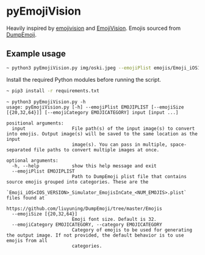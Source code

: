 # pyEmojiVision

Heavily inspired by [emojivision](https://github.com/gabrieloc/emojivision) and [EmojiVision](https://github.com/ihollander/emoji-vision). Emojis sourced from [DumpEmoji](https://github.com/liuyuning/DumpEmoji/).

## Example usage

```sh
~ python3 pyEmojiVision.py img/oski.jpeg --emojiPlist emojis/Emoji_iOS10.3.1_Simulator_EmojisInCate_1432.plist
```

Install the required Python modules before running the script.
```sh
~ pip3 install -r requirements.txt
```

```
~ python3 pyEmojiVision.py -h
usage: pyEmojiVision.py [-h] --emojiPlist EMOJIPLIST [--emojiSize [{20,32,64}]] [--emojiCategory EMOJICATEGORY] input [input ...]

positional arguments:
  input                 File path(s) of the input image(s) to convert into emojis. Output image(s) will be saved to the same location as the input
                        image(s). You can pass in multiple, space-separated file paths to convert multiple images at once.

optional arguments:
  -h, --help            show this help message and exit
  --emojiPlist EMOJIPLIST
                        Path to DumpEmoji plist file that contains source emojis grouped into categories. These are the
                        `Emoji_iOS<IOS_VERSION>_Simulator_EmojisInCate_<NUM_EMOJIS>.plist` files found at
                        https://github.com/liuyuning/DumpEmoji/tree/master/Emojis
  --emojiSize [{20,32,64}]
                        Emoji font size. Default is 32.
  --emojiCategory EMOJICATEGORY, --category EMOJICATEGORY
                        Category of emojis to be used for generating the output image. If not provided, the default behavior is to use emojis from all
                        categories.
```